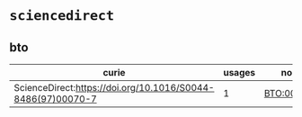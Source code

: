 # `sciencedirect`

## bto

| curie                                                       |   usages | nodes                                                     |
|-------------------------------------------------------------|----------|-----------------------------------------------------------|
| ScienceDirect:https://doi.org/10.1016/S0044-8486(97)00070-7 |        1 | [BTO:0006536](http://purl.obolibrary.org/obo/BTO_0006536) |

